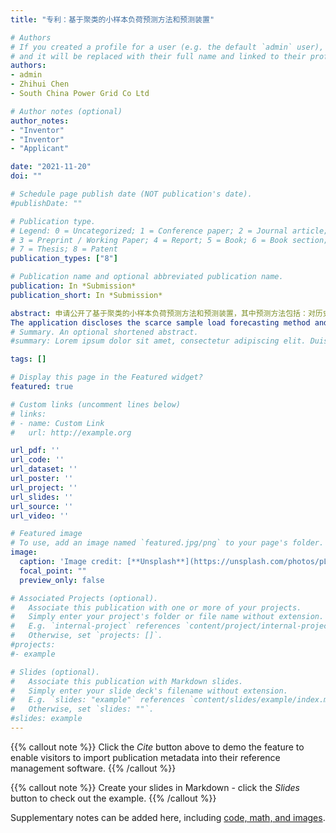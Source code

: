 ```yaml
---
title: "专利：基于聚类的小样本负荷预测方法和预测装置"

# Authors
# If you created a profile for a user (e.g. the default `admin` user), write the username (folder name) here 
# and it will be replaced with their full name and linked to their profile.
authors:
- admin
- Zhihui Chen
- South China Power Grid Co Ltd

# Author notes (optional)
author_notes:
- "Inventor"
- "Inventor"
- "Applicant"

date: "2021-11-20"
doi: ""

# Schedule page publish date (NOT publication's date).
#publishDate: ""

# Publication type.
# Legend: 0 = Uncategorized; 1 = Conference paper; 2 = Journal article;
# 3 = Preprint / Working Paper; 4 = Report; 5 = Book; 6 = Book section;
# 7 = Thesis; 8 = Patent
publication_types: ["8"]

# Publication name and optional abbreviated publication name.
publication: In *Submission*
publication_short: In *Submission*

abstract: 申请公开了基于聚类的小样本负荷预测方法和预测装置，其中预测方法包括：对历史电力负荷和待预测电力负荷进行特征提取，获得特征向量；根据得到特征向量将历史电力负荷和待预测电力负荷集成聚类，得到聚类结果；采用小波降噪算法对聚类结果进行降噪，并将降噪后的数据进行均值化处理，得到预设长度的时序数据；其中预设长度的时序数据包括历史时序数据和待预测时序数据；将预设长度的时序数据输入二阶长短期记忆神经网络，得到电力负荷的预测结果；其中历史时序数据用于训练二阶长短期记忆神经网络，待预测时序数据用于调整训练完成后的二阶长短期记忆神经网络。本申请在待预测电力负荷稀缺情况下仍然有优秀预测表现。
The application discloses the scarce sample load forecasting method and prediction device based on clustering. The forecasting method includes: feature extraction of historical power load and target samples to obtain feature vector; According to the feature vector, the historical data and the target sample are ensemble clustered to obtain stable result. The wavelet denoising algorithm was used to de-noise the clustering results, and the data after de-noising were averaged to obtain the time series data of preset length. The time series data of preset length includes historical time series data and time series data to be forecasted. The time series data with preset length are input into the two-phase LSTM neural network to obtain the forecasting results of power load. The historical sequence is used to train the second-order LTSM neural network, and the target data is used to adjust the two-phase LTSM neural network in novel tasks. This application still has excellent forecast performance under the condition of limited training set.
# Summary. An optional shortened abstract.
#summary: Lorem ipsum dolor sit amet, consectetur adipiscing elit. Duis posuere tellus ac convallis placerat. Proin tincidunt magna sed ex sollicitudin condimentum.

tags: []

# Display this page in the Featured widget?
featured: true

# Custom links (uncomment lines below)
# links:
# - name: Custom Link
#   url: http://example.org

url_pdf: ''
url_code: ''
url_dataset: ''
url_poster: ''
url_project: ''
url_slides: ''
url_source: ''
url_video: ''

# Featured image
# To use, add an image named `featured.jpg/png` to your page's folder. 
image:
  caption: 'Image credit: [**Unsplash**](https://unsplash.com/photos/pLCdAaMFLTE)'
  focal_point: ""
  preview_only: false

# Associated Projects (optional).
#   Associate this publication with one or more of your projects.
#   Simply enter your project's folder or file name without extension.
#   E.g. `internal-project` references `content/project/internal-project/index.md`.
#   Otherwise, set `projects: []`.
#projects:
#- example

# Slides (optional).
#   Associate this publication with Markdown slides.
#   Simply enter your slide deck's filename without extension.
#   E.g. `slides: "example"` references `content/slides/example/index.md`.
#   Otherwise, set `slides: ""`.
#slides: example
---
```


{{% callout note %}}
Click the *Cite* button above to demo the feature to enable visitors to import publication metadata into their reference management software.
{{% /callout %}}

{{% callout note %}}
Create your slides in Markdown - click the *Slides* button to check out the example.
{{% /callout %}}

Supplementary notes can be added here, including [code, math, and images](https://wowchemy.com/docs/writing-markdown-latex/).
